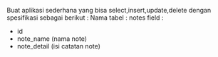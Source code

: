 Buat aplikasi sederhana yang bisa select,insert,update,delete
dengan spesifikasi sebagai berikut :
Nama tabel : notes
field : 
- id
- note_name (nama note)
- note_detail (isi catatan note)